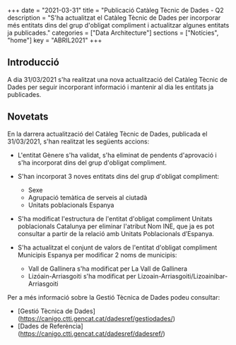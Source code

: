 +++
date        = "2021-03-31"
title       = "Publicació Catàleg Tècnic de Dades - Q2
description = "S'ha actualitzat el Catàleg Tècnic de Dades per incorporar més entitats dins del grup d'obligat compliment i actualitzar algunes entitats ja publicades."
categories  = ["Data Architecture"]
sections    = ["Notícies", "home"]
key = "ABRIL2021"
+++

## Introducció

A dia 31/03/2021 s'ha realitzat una nova actualització del Catàleg Tècnic de Dades per seguir incorporant informació i mantenir al dia les entitats ja publicades.
 
## Novetats

En la darrera actualització del Catàleg Tècnic de Dades, publicada el 31/03/2021, s'han realitzat les següents accions:

- L'entitat Gènere s'ha validat, s'ha eliminat de pendents d'aprovació i s'ha incorporat dins del grup d'obligat compliment.

- S'han incorporat 3 noves entitats dins del grup d'obligat compliment:
  - Sexe
  - Agrupació temàtica de serveis al ciutadà
  - Unitats poblacionals Espanya
  
- S'ha modificat l'estructura de l'entitat d'obligat compliment Unitats poblacionals Catalunya per eliminar l'atribut Nom INE, que ja es pot consultar a partir de la relació amb Unitats Poblacionals d’Espanya. 

- S'ha actualitzat el conjunt de valors de l'entitat d'obligat compliment Municipis Espanya per modificar 2 noms de municipis:
  - Vall de Gallinera s'ha modificat per La Vall de Gallinera
  - Lizóain-Arriasgoiti s'ha modificat per Lizoain-Arriasgoiti/Lizoainibar-Arriasgoiti


Per a més informació sobre la Gestió Tècnica de Dades podeu consultar:

* [Gestió Tècnica de Dades] (https://canigo.ctti.gencat.cat/dadesref/gestiodades/)
* [Dades de Referència] (https://canigo.ctti.gencat.cat/dadesref/dadesref/)

